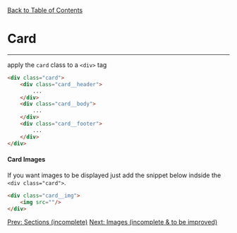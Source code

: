[Back to Table of Contents](https://github.com/jkbicbic/XUI)

# Card
----
apply the `card` class to a `<div>` tag

```HTML
<div class="card">
    <div class="card__header">
        ...
    </div>
    <div class="card__body">
        ...
    </div>
    <div class="card__footer">
        ...
    </div>
</div>
```

#### Card Images

If you want images to be displayed just add the snippet below indside the `<div class="card">`.

```HTML
<div class="card__img">
    <img src=""/>
</div>
```
[Prev: Sections (incomplete)](https://github.com/jkbicbic/XUI/blob/master/docs/Sections.md#Sections) [Next: Images (incomplete & to be improved)](https://github.com/jkbicbic/XUI/blob/master/docs/Images.md#Images)
